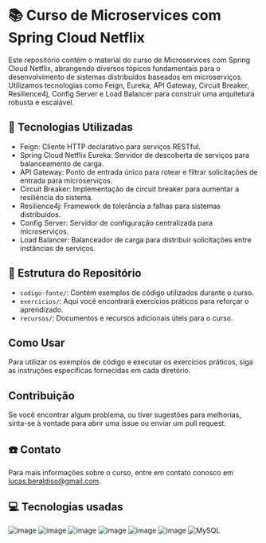 # 📚 Curso de Microservices com Spring Cloud Netflix

Este repositório contém o material do curso de Microservices com Spring Cloud Netflix, abrangendo diversos tópicos fundamentais para o desenvolvimento de sistemas distribuídos baseados em microserviços. Utilizamos tecnologias como Feign, Eureka, API Gateway, Circuit Breaker, Resilience4j, Config Server e Load Balancer para construir uma arquitetura robusta e escalável.

## 🚀 Tecnologias Utilizadas

- Feign: Cliente HTTP declarativo para serviços RESTful.
- Spring Cloud Netflix Eureka: Servidor de descoberta de serviços para balanceamento de carga.
- API Gateway: Ponto de entrada único para rotear e filtrar solicitações de entrada para microserviços.
- Circuit Breaker: Implementação de circuit breaker para aumentar a resiliência do sistema.
- Resilience4j: Framework de tolerância a falhas para sistemas distribuídos.
- Config Server: Servidor de configuração centralizada para microserviços.
- Load Balancer: Balanceador de carga para distribuir solicitações entre instâncias de serviços.

## 📑 Estrutura do Repositório

- `codigo-fonte/`: Contém exemplos de código utilizados durante o curso.
- `exercicios/`: Aqui você encontrará exercícios práticos para reforçar o aprendizado.
- `recursos/`: Documentos e recursos adicionais úteis para o curso.

## Como Usar

Para utilizar os exemplos de código e executar os exercícios práticos, siga as instruções específicas fornecidas em cada diretório.

## Contribuição

Se você encontrar algum problema, ou tiver sugestões para melhorias, sinta-se à vontade para abrir uma issue ou enviar um pull request.

## ☎️ Contato

Para mais informações sobre o curso, entre em contato conosco em [lucas.beraldiso@gmail.com](Lucas:lucas.beraldiso@gmail.com).

## 💻 Tecnologias usadas
![image](https://img.shields.io/badge/json-5E5C5C?style=for-the-badge&logo=json&logoColor=white)
![image](https://img.shields.io/badge/Java-ED8B00?style=for-the-badge&logo=openjdk&logoColor=white)
![image](https://img.shields.io/badge/Docker-2496ED.svg?style=for-the-badge&logo=Docker&logoColor=white)
![image](https://img.shields.io/badge/Git-F05032.svg?style=for-the-badge&logo=Git&logoColor=white)
![image](https://img.shields.io/badge/Spring%20Boot-6DB33F.svg?style=for-the-badge&logo=Spring-Boot&logoColor=white)
![image](https://img.shields.io/badge/Spring-6DB33F.svg?style=for-the-badge&logo=Spring&logoColor=white)
![MySQL](https://img.shields.io/badge/mysql-4479A1.svg?style=for-the-badge&logo=mysql&logoColor=white)
